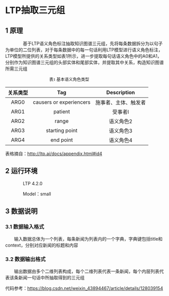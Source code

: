 # LTP抽取三元组
## 1 原理
&emsp;&emsp;&emsp;&emsp;基于LTP语义角色标注抽取知识图谱三元组，先将每条数据拆分为以句子为单位的二位列表，对于每条数据中的每一句话利用LTP模型进行语义角色标注，LTP模型所提供的关系类型如表1所示，进一步提取每句话语义角色中的A0和A1，分别作为知识图谱三元组的头部实体和尾部实体，并提取其中关系，构造知识图谱所需三元组

&emsp;&emsp;&emsp;&emsp;&emsp;&emsp;&emsp;&emsp;&emsp;&emsp;<font face="黑体" size=2.>表1 基本语义角色类型</font></p>

|   关系类型   |    Tag   |     Description    |
|  :----:  |  :----:  |  :---------------:  |
|   ARG0    |    causers or experiencers   |  施事者、主体、触发者 |
|   ARG1   |    patient    |     受事者I       |
|   ARG2   |    range    |        语义角色2       |
|   ARG3   |starting point|       语义角色3 |
|  ARG4   |    end point  |语义角色4|

表格摘自：<http://ltp.ai/docs/appendix.html#id4>
</div>

## 2 运行环境
&emsp;&emsp;&emsp;&emsp;LTP 4.2.0

&emsp;&emsp;&emsp;&emsp;Model：small

## 3 数据说明
### 3.1 数据输入格式
&emsp;&emsp;输入数据总体为一个列表，每条新闻为列表内的一个字典，字典键包括title和context，分别对应新闻的标题和内容
### 3.2 数据输出格式
&emsp;&emsp;输出数据由多个二维列表构成，每个二维列表代表一条新闻，每个内层列表代表该条新闻一句话中所抽取得到的三元组

代码参考：<https://blog.csdn.net/weixin_43894467/article/details/128039154>
